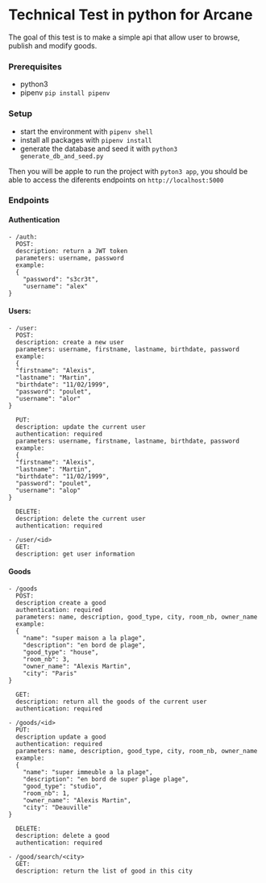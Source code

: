 # Technical Test in python for Arcane

The goal of this test is to make a simple api that allow user to browse, publish and modify goods.

### Prerequisites

- python3
- pipenv `pip install pipenv`

### Setup

- start the environment with `pipenv shell`
- install all packages with `pipenv install`
- generate the database and seed it with `python3 generate_db_and_seed.py`

Then you will be apple to run the project with `pyton3 app`, you should be able to access the diferents endpoints on `http://localhost:5000`

### Endpoints

#### Authentication

```
- /auth:
  POST:
  description: return a JWT token
  parameters: username, password
  example:
  {
    "password": "s3cr3t",
    "username": "alex"
}
```

#### Users:

```
- /user:
  POST:
  description: create a new user
  parameters: username, firstname, lastname, birthdate, password
  example:
  {
  "firstname": "Alexis",
  "lastname": "Martin",
  "birthdate": "11/02/1999",
  "password": "poulet",
  "username": "alor"
}

  PUT:
  description: update the current user
  authentication: required
  parameters: username, firstname, lastname, birthdate, password
  example:
  {
  "firstname": "Alexis",
  "lastname": "Martin",
  "birthdate": "11/02/1999",
  "password": "poulet",
  "username": "alop"
}

  DELETE:
  description: delete the current user
  authentication: required

- /user/<id>
  GET:
  description: get user information

```

#### Goods

```
- /goods
  POST:
  description create a good
  authentication: required
  parameters: name, description, good_type, city, room_nb, owner_name
  example:
  {
    "name": "super maison a la plage",
    "description": "en bord de plage",
    "good_type": "house",
    "room_nb": 3,
    "owner_name": "Alexis Martin",
    "city": "Paris"
}

  GET:
  description: return all the goods of the current user
  authentication: required

- /goods/<id>
  PUT:
  description update a good
  authentication: required
  parameters: name, description, good_type, city, room_nb, owner_name
  example:
  {
    "name": "super immeuble a la plage",
    "description": "en bord de super plage plage",
    "good_type": "studio",
    "room_nb": 1,
    "owner_name": "Alexis Martin",
    "city": "Deauville"
}

  DELETE:
  description: delete a good
  authentication: required

- /good/search/<city>
  GET:
  description: return the list of good in this city
```
